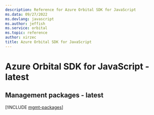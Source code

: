 ```yaml
---
description: Reference for Azure Orbital SDK for JavaScript
ms.data: 09/27/2022
ms.devlang: javascript
ms.author: jeffish
ms.service: orbital
ms.topic: reference
author: xirzec
title: Azure Orbital SDK for JavaScript
---
```

# Azure Orbital SDK for JavaScript - latest

## Management packages - latest
[!INCLUDE [mgmt-packages](orbital-mgmt-index.md)]